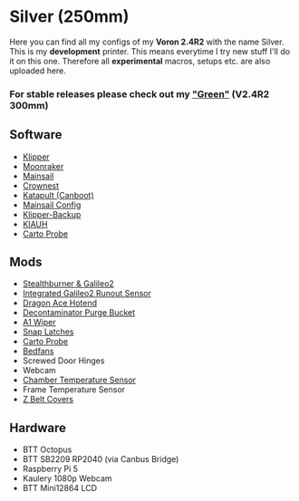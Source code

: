 # Silver (250mm)
Here you can find all my configs of my **Voron 2.4R2** with the name Silver.
This is my **development** printer. This means everytime I try new stuff I'll do it on this one.
Therefore all **experimental** macros, setups etc. are also uploaded here.

### For **stable** releases please check out my ["Green"](https://github.com/Ibot-11/Green-Config) (V2.4R2 300mm)


## Software
- [Klipper](https://github.com/Klipper3d/klipper)
- [Moonraker](https://github.com/Arksine/moonraker)
- [Mainsail](https://github.com/Arksine/moonraker)
- [Crownest](https://github.com/mainsail-crew/crowsnest)
- [Katapult (Canboot)](https://github.com/Arksine/katapult)
- [Mainsail Config](https://github.com/mainsail-crew/mainsail-config)
- [Klipper-Backup](https://github.com/Staubgeborener/Klipper-Backup)
- [KIAUH](https://github.com/dw-0/kiauh)
- [Carto Probe](https://github.com/Cartographer3D/cartographer-klipper)


## Mods
- [Stealthburner & Galileo2](https://github.com/JaredC01/Galileo2/tree/main/user_mods/hartk/G2E_Umbilical)
- [Integrated Galileo2 Runout Sensor](https://www.printables.com/model/643093-galileo-2-g2e-filament-runout-sensor-updated-filam)
- [Dragon Ace Hotend](https://www.trianglelab.net/products/dragon-ace™-hotend?VariantsId=11348)
- [Decontaminator Purge Bucket](https://github.com/VoronDesign/VoronUsers/tree/master/orphaned_mods/printer_mods/edwardyeeks/Decontaminator_Purge_Bucket_&_Nozzle_Scrubber)
- [A1 Wiper](https://www.printables.com/model/1028288-v24-a1-silicon-wiper-sheetstop)
- [Snap Latches](https://mods.vorondesign.com/details/9Rdnf5vD2oaJLmR7BpAuQ)
- [Carto Probe](https://chaoticlab.xyz/products/cnc-voron-tap)
- [Bedfans](https://mods.vorondesign.com/details/28xgztUufAtAfV4XUL5l4w)
- Screwed Door Hinges
- Webcam
- [Chamber Temperature Sensor](https://www.printables.com/model/410596-voron-chamber-thermistor-mount-2020-extrusion)
- Frame Temperature Sensor
- [Z Belt Covers](https://www.printables.com/de/model/361381-z-belt-cover-with-rail-cutout)

## Hardware
- BTT Octopus
- BTT SB2209 RP2040 (via Canbus Bridge)
- Raspberry Pi 5
- Kaulery 1080p Webcam
- BTT Mini12864 LCD
